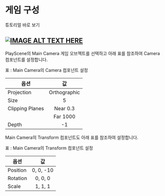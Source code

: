# 게임 구성
튜토리얼 바로 보기

[![IMAGE ALT TEXT HERE](http://img.youtube.com/vi/DPDNFcuWvnk/0.jpg)](http://www.youtube.com/watch?v=DPDNFcuWvnk)
---

PlayScene의 Main Camera 게임 오브젝트를 선택하고 아래 표를  참조하여 Camera 컴포넌트를 설정합니다.

표 : Main Camera의 Camera 컴포넌트 설정

| 옵션 | 값 |
| ---|:---:|
|Projection|Orthographic|
|Size|5|
|Clipping Planes|Near 0.3|
||Far 1000|
|Depth|-1|

Main Camera의 Transform 컴포넌트도 아래 표를 참조하여 설정합니다.

표 : Main Camera의 Transform 컴포넌트 설정

|옵션|값|
|---|:---:|
|Position|0, 0, -10|
|Rotation|0, 0, 0|
|Scale|1, 1, 1|
